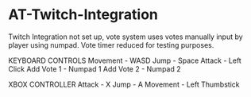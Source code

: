 # AT-Twitch-Integration

Twitch Integration not set up, vote system uses votes manually input by player using numpad. 
Vote timer reduced for testing purposes.

KEYBOARD CONTROLS
Movement - WASD
Jump - Space
Attack - Left Click
Add Vote 1 - Numpad 1
Add Vote 2 - Numpad 2

XBOX CONTROLLER
Attack - X
Jump - A
Movement - Left Thumbstick

